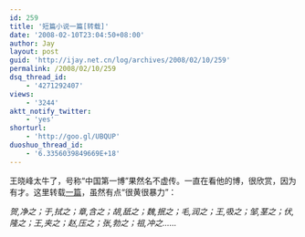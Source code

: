 ```yaml
---
id: 259
title: '短篇小说一篇[转载]'
date: '2008-02-10T23:04:50+08:00'
author: Jay
layout: post
guid: 'http://ijay.net.cn/log/archives/2008/02/10/259'
permalink: /2008/02/10/259
dsq_thread_id:
    - '4271292407'
views:
    - '3244'
aktt_notify_twitter:
    - 'yes'
shorturl:
    - 'http://goo.gl/UBQUP'
duoshuo_thread_id:
    - '6.3356039849669E+18'
---
```


王晓峰太牛了，号称“中国第一博”果然名不虚传。一直在看他的博，很欣赏，因为有才。这里转载<a href="http://www.wangxiaofeng.net/?p=1815">一篇</a>，虽然有点“很黄很暴力”：

<em>贺,净之；于,拭之；章,含之；胡,舐之；魏,抿之；毛,润之；王,吸之；邹,茎之；伏,隆之；王,夹之；赵,压之；张,勃之；祖,冲之…… </em>